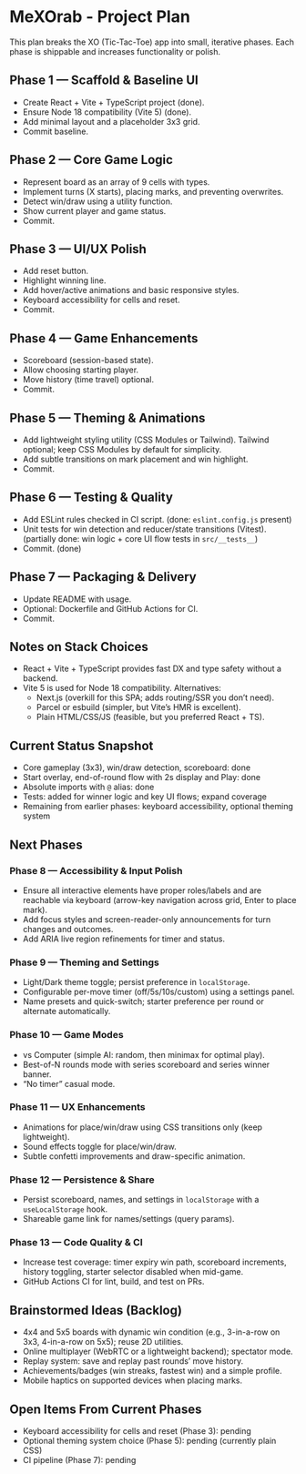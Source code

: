 # MeXOrab - Project Plan

This plan breaks the XO (Tic-Tac-Toe) app into small, iterative phases. Each phase is shippable and increases functionality or polish.

## Phase 1 — Scaffold & Baseline UI
- Create React + Vite + TypeScript project (done).
- Ensure Node 18 compatibility (Vite 5) (done).
- Add minimal layout and a placeholder 3x3 grid.
- Commit baseline.

## Phase 2 — Core Game Logic
- Represent board as an array of 9 cells with types.
- Implement turns (X starts), placing marks, and preventing overwrites.
- Detect win/draw using a utility function.
- Show current player and game status.
- Commit.

## Phase 3 — UI/UX Polish
- Add reset button.
- Highlight winning line.
- Add hover/active animations and basic responsive styles.
- Keyboard accessibility for cells and reset.
- Commit.

## Phase 4 — Game Enhancements
- Scoreboard (session-based state).
- Allow choosing starting player.
- Move history (time travel) optional.
- Commit.

## Phase 5 — Theming & Animations
- Add lightweight styling utility (CSS Modules or Tailwind). Tailwind optional; keep CSS Modules by default for simplicity.
- Add subtle transitions on mark placement and win highlight.
- Commit.

## Phase 6 — Testing & Quality
- Add ESLint rules checked in CI script. (done: `eslint.config.js` present)
- Unit tests for win detection and reducer/state transitions (Vitest). (partially done: win logic + core UI flow tests in `src/__tests__`)
- Commit. (done)

## Phase 7 — Packaging & Delivery
- Update README with usage.
- Optional: Dockerfile and GitHub Actions for CI.
- Commit.

## Notes on Stack Choices
- React + Vite + TypeScript provides fast DX and type safety without a backend.
- Vite 5 is used for Node 18 compatibility. Alternatives:
  - Next.js (overkill for this SPA; adds routing/SSR you don’t need).
  - Parcel or esbuild (simpler, but Vite’s HMR is excellent).
  - Plain HTML/CSS/JS (feasible, but you preferred React + TS).

## Current Status Snapshot
- Core gameplay (3x3), win/draw detection, scoreboard: done
- Start overlay, end-of-round flow with 2s display and Play: done
- Absolute imports with `@` alias: done
- Tests: added for winner logic and key UI flows; expand coverage
- Remaining from earlier phases: keyboard accessibility, optional theming system

## Next Phases

### Phase 8 — Accessibility & Input Polish
- Ensure all interactive elements have proper roles/labels and are reachable via keyboard (arrow-key navigation across grid, Enter to place mark).
- Add focus styles and screen-reader-only announcements for turn changes and outcomes.
- Add ARIA live region refinements for timer and status.

### Phase 9 — Theming and Settings
- Light/Dark theme toggle; persist preference in `localStorage`.
- Configurable per-move timer (off/5s/10s/custom) using a settings panel.
- Name presets and quick-switch; starter preference per round or alternate automatically.

### Phase 10 — Game Modes
- vs Computer (simple AI: random, then minimax for optimal play).
- Best-of-N rounds mode with series scoreboard and series winner banner.
- “No timer” casual mode.

### Phase 11 — UX Enhancements
- Animations for place/win/draw using CSS transitions only (keep lightweight).
- Sound effects toggle for place/win/draw.
- Subtle confetti improvements and draw-specific animation.

### Phase 12 — Persistence & Share
- Persist scoreboard, names, and settings in `localStorage` with a `useLocalStorage` hook.
- Shareable game link for names/settings (query params).

### Phase 13 — Code Quality & CI
- Increase test coverage: timer expiry win path, scoreboard increments, history toggling, starter selector disabled when mid-game.
- GitHub Actions CI for lint, build, and test on PRs.

## Brainstormed Ideas (Backlog)
- 4x4 and 5x5 boards with dynamic win condition (e.g., 3-in-a-row on 3x3, 4-in-a-row on 5x5); reuse 2D utilities.
- Online multiplayer (WebRTC or a lightweight backend); spectator mode.
- Replay system: save and replay past rounds’ move history.
- Achievements/badges (win streaks, fastest win) and a simple profile.
- Mobile haptics on supported devices when placing marks.

## Open Items From Current Phases
- Keyboard accessibility for cells and reset (Phase 3): pending
- Optional theming system choice (Phase 5): pending (currently plain CSS)
- CI pipeline (Phase 7): pending